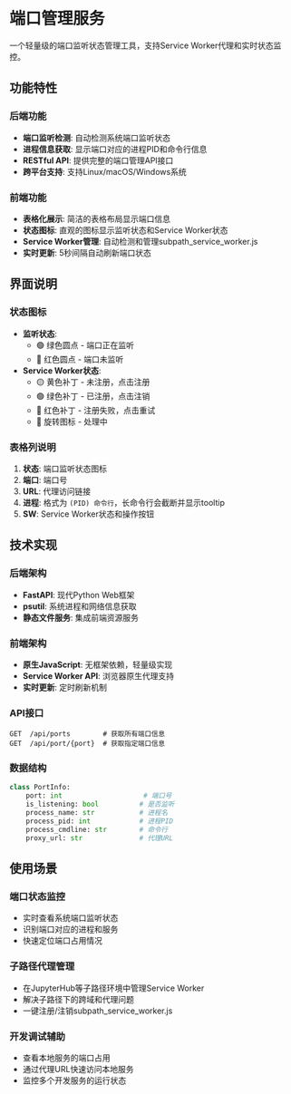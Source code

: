 # 端口管理服务

一个轻量级的端口监听状态管理工具，支持Service Worker代理和实时状态监控。

## 功能特性

### 后端功能
- **端口监听检测**: 自动检测系统端口监听状态
- **进程信息获取**: 显示端口对应的进程PID和命令行信息
- **RESTful API**: 提供完整的端口管理API接口
- **跨平台支持**: 支持Linux/macOS/Windows系统

### 前端功能
- **表格化展示**: 简洁的表格布局显示端口信息
- **状态图标**: 直观的图标显示监听状态和Service Worker状态
- **Service Worker管理**: 自动检测和管理subpath_service_worker.js
- **实时更新**: 5秒间隔自动刷新端口状态

## 界面说明

### 状态图标
- **监听状态**: 
  - 🟢 绿色圆点 - 端口正在监听
  - 🔴 红色圆点 - 端口未监听
- **Service Worker状态**:
  - 🟡 黄色补丁 - 未注册，点击注册
  - 🟢 绿色补丁 - 已注册，点击注销
  - 🔴 红色补丁 - 注册失败，点击重试
  - 🔄 旋转图标 - 处理中

### 表格列说明
1. **状态**: 端口监听状态图标
2. **端口**: 端口号
3. **URL**: 代理访问链接
4. **进程**: 格式为 `(PID) 命令行`，长命令行会截断并显示tooltip
5. **SW**: Service Worker状态和操作按钮

## 技术实现

### 后端架构
- **FastAPI**: 现代Python Web框架
- **psutil**: 系统进程和网络信息获取
- **静态文件服务**: 集成前端资源服务

### 前端架构
- **原生JavaScript**: 无框架依赖，轻量级实现
- **Service Worker API**: 浏览器原生代理支持
- **实时更新**: 定时刷新机制

### API接口
```
GET  /api/ports        # 获取所有端口信息
GET  /api/port/{port}  # 获取指定端口信息
```

### 数据结构
```python
class PortInfo:
    port: int                    # 端口号
    is_listening: bool          # 是否监听
    process_name: str           # 进程名
    process_pid: int            # 进程PID
    process_cmdline: str        # 命令行
    proxy_url: str              # 代理URL
```

## 使用场景

### 端口状态监控
- 实时查看系统端口监听状态
- 识别端口对应的进程和服务
- 快速定位端口占用情况

### 子路径代理管理
- 在JupyterHub等子路径环境中管理Service Worker
- 解决子路径下的跨域和代理问题
- 一键注册/注销subpath_service_worker.js

### 开发调试辅助
- 查看本地服务的端口占用
- 通过代理URL快速访问本地服务
- 监控多个开发服务的运行状态